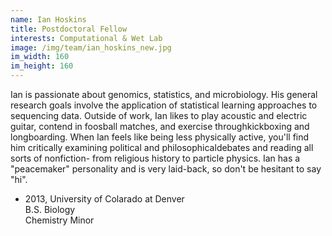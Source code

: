 ```yaml
---
name: Ian Hoskins
title: Postdoctoral Fellow
interests: Computational & Wet Lab
image: /img/team/ian_hoskins_new.jpg
im_width: 160
im_height: 160
---
```

Ian is passionate about genomics, statistics, and microbiology. 
His general research goals involve the application of statistical learning approaches to sequencing data. 
Outside of work, Ian likes to play acoustic and electric guitar, contend in foosball matches, and exercise throughkickboxing and longboarding. 
When Ian feels like being less physically active, you'll find him critically examining political and philosophicaldebates and reading all sorts of nonfiction- from religious history to particle physics. 
Ian has a "peacemaker" personality and is very laid-back, so don't be hesitant to say "hi".
* 2013, University of Colarado at Denver   
B.S. Biology  
Chemistry Minor 
